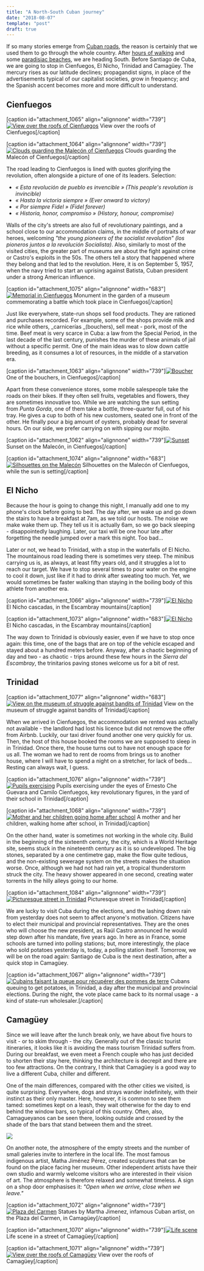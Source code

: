 ```yaml
---
title: "A North-South Cuban journey"
date: "2018-08-07"
template: "post"
draft: true
---
```


If so many stories emerge from [Cuban roads](https://anothervyou.world/en/from-cuban-roads/), the reason is certainly that we used them to go through the whole country. After [hours of walking](https://anothervyou.world/en/in-the-vinales-valley/) and some [paradisiac beaches](https://anothervyou.world/en/womens-day-in-the-bay-of-pigs/), we are heading South. Before Santiago de Cuba, we are going to stop in Cienfuegos, El Nicho, Trinidad and Camagüey. The mercury rises as our latitude declines; propagandist signs, in place of the advertisements typical of our capitalist societies, grow in frequency; and the Spanish accent becomes more and more difficult to understand.

## Cienfuegos

\[caption id="attachment\_1065" align="alignnone" width="739"\][![View over the roofs of Cienfuegos](https://anothervyou.world/wp-content/uploads/2018/07/DSC_7685-1024x683.jpg)](https://anothervyou.world/wp-content/uploads/2018/07/DSC_7685.jpg) View over the roofs of Cienfuegos\[/caption\]

\[caption id="attachment\_1064" align="alignnone" width="739"\][![Clouds guarding the Malecón of Cienfuegos](https://anothervyou.world/wp-content/uploads/2018/07/DSC_7715-1024x683.jpg)](https://anothervyou.world/wp-content/uploads/2018/07/DSC_7715.jpg) Clouds guarding the Malecón of Cienfuegos\[/caption\]

The road leading to Cienfuegos is lined with quotes glorifying the revolution, often alongside a picture of one of its leaders. Selection:

- _« Esta revolución de pueblo es invencible » (This people's revolution is invincible)_
- _« Hasta la victoria siempre » (Ever onward to victory)_
- _« Por siempre Fidel » (Fidel forever)_
- _« Historia, honor, compromiso » (History, honour, compromise)_

Walls of the city's streets are also full of revolutionary paintings, and a school close to our accommodation claims, in the middle of portraits of war heroes, welcoming _"the young pioneers of the socialist revolution" (los pioneros juntos a la revolución Socialista)_. Also, similarly to most of the visited cities, the greater part of museums are about the fight against crime or Castro's exploits in the 50s. The others tell a story that happened where they belong and that led to the revolution. Here, it is on September 5, 1957, when the navy tried to start an uprising against Batista, Cuban president under a strong American influence.

\[caption id="attachment\_1075" align="alignnone" width="683"\][![Memorial in Cienfuegos](https://anothervyou.world/wp-content/uploads/2018/07/DSC_7668-683x1024.jpg)](https://anothervyou.world/wp-content/uploads/2018/07/DSC_7668.jpg) Monument in the garden of a museum commemorating a battle which took place in Cienfuegos\[/caption\]

Just like everywhere, state-run shops sell food products. They are rationed and purchases recorded. For example, some of the shops provide milk and rice while others, _carnicerías _(bouchers), sell meat - pork, most of the time. Beef meat is very scarce in Cuba: a law from the Special Period, in the last decade of the last century, punishes the murder of these animals of jail without a specific permit. One of the main ideas was to slow down cattle breeding, as it consumes a lot of resources, in the middle of a starvation era.

\[caption id="attachment\_1063" align="alignnone" width="739"\][![Boucher](https://anothervyou.world/wp-content/uploads/2018/07/DSC_7639-1024x683.jpg)](https://anothervyou.world/wp-content/uploads/2018/07/DSC_7639.jpg) One of the bouchers, in Cienfuegos\[/caption\]

Apart from these convenience stores, some mobile salespeople take the roads on their bikes. If they often sell fruits, vegetables and flowers, they are sometimes innovative too. While we are watching the sun setting from _Punta Gorda_, one of them take a bottle, three-quarter full, out of his tray. He gives a cup to both of his new customers, seated one in front of the other. He finally pour a big amount of oysters, probably dead for several hours. On our side, we prefer carrying on with sipping our mojito.

\[caption id="attachment\_1062" align="alignnone" width="739"\][![Sunset](https://anothervyou.world/wp-content/uploads/2018/07/DSC_7732-1024x683.jpg)](https://anothervyou.world/wp-content/uploads/2018/07/DSC_7732.jpg) Sunset on the Malecón, in Cienfuegos\[/caption\]

\[caption id="attachment\_1074" align="alignnone" width="683"\][![Silhouettes on the Malecón](https://anothervyou.world/wp-content/uploads/2018/07/DSC_7752-683x1024.jpg)](https://anothervyou.world/wp-content/uploads/2018/07/DSC_7752.jpg) Silhouettes on the Malecón of Cienfuegos, while the sun is setting\[/caption\]

## El Nicho

Because the hour is going to change this night, I manually add one to my phone's clock before going to bed. The day after, we wake up and go down the stairs to have a breakfast at 7am, as we told our hosts. The noise we make wake them up. They tell us it is actually 6am, so we go back sleeping - disappointedly laughing. Later, our taxi will be one hour late after forgetting the needle jumped over a mark this night. Too bad...

Later or not, we head to Trinidad, with a stop in the waterfalls of El Nicho. The mountainous road leading there is sometimes very steep. The minibus carrying us is, as always, at least fifty years old, and it struggles a lot to reach our target. We have to stop several times to pour water on the engine to cool it down, just like if it had to drink after sweating too much. Yet, we would sometimes be faster walking than staying in the boiling body of this athlete from another era.

\[caption id="attachment\_1066" align="alignnone" width="739"\][![El Nicho](https://anothervyou.world/wp-content/uploads/2018/07/DSC_7792-1024x683.jpg)](https://anothervyou.world/wp-content/uploads/2018/07/DSC_7792.jpg) El Nicho cascadas, in the Escambray mountains\[/caption\]

\[caption id="attachment\_1073" align="alignnone" width="683"\][![El Nicho](https://anothervyou.world/wp-content/uploads/2018/07/DSC_7783-683x1024.jpg)](https://anothervyou.world/wp-content/uploads/2018/07/DSC_7783.jpg) El Nicho cascadas, in the Escambray mountains\[/caption\]

The way down to Trinidad is obviously easier, even if we have to stop once again: this time, one of the bags that are on top of the vehicle escaped and stayed about a hundred meters before. Anyway, after a chaotic beginning of day and two - as chaotic - trips around these few hours in the _Sierra del Escambray_, the trinitarios paving stones welcome us for a bit of rest.

## Trinidad

\[caption id="attachment\_1077" align="alignnone" width="683"\][![View on the museum of struggle against bandits of Trinidad](https://anothervyou.world/wp-content/uploads/2018/07/DSC_8021-683x1024.jpg)](https://anothervyou.world/wp-content/uploads/2018/07/DSC_8021.jpg) View on the museum of struggle against bandits of Trinidad\[/caption\]

When we arrived in Cienfuegos, the accommodation we rented was actually not available - the landlord had lost his licence but did not remove the offer from Airbnb. Luckily, our taxi driver found another one very quickly for us. Then, the host of this house booked the rooms we are supposed to sleep in in Trinidad. Once there, the house turns out to have not enough space for us all. The woman we had to rent de rooms from brings us to another house, where I will have to spend a night on a stretcher, for lack of beds... Resting can always wait, I guess.

\[caption id="attachment\_1076" align="alignnone" width="739"\][![Pupils exercising](https://anothervyou.world/wp-content/uploads/2018/07/DSC_8004-1024x683.jpg)](https://anothervyou.world/wp-content/uploads/2018/07/DSC_8004.jpg) Pupils exercising under the eyes of Ernesto Che Guevara and Camilo Cienfuegos, key revolutionary figures, in the yard of their school in Trinidad\[/caption\]

\[caption id="attachment\_1068" align="alignnone" width="739"\][![Mother and her children going home after school](https://anothervyou.world/wp-content/uploads/2018/07/DSC_7940-1024x683.jpg)](https://anothervyou.world/wp-content/uploads/2018/07/DSC_7940.jpg) A mother and her children, walking home after school, in Trinidad\[/caption\]

On the other hand, water is sometimes not working in the whole city. Build in the beginning of the sixteenth century, the city, which is a World Heritage site, seems stuck in the nineteenth century as it is so undeveloped. The big stones, separated by a one centimetre gap, make the flow quite tedious, and the non-existing sewerage system on the streets makes the situation worse. Once, although we had not had rain yet, a tropical thunderstorm struck the city. The heavy shower appeared in one second, creating water torrents in the hilly alleys going to our home.

\[caption id="attachment\_1084" align="alignnone" width="739"\][![Picturesque street in Trinidad](https://anothervyou.world/wp-content/uploads/2018/07/DSC_7953-1024x699.jpg)](https://anothervyou.world/wp-content/uploads/2018/07/DSC_7953.jpg) Picturesque street in Trinidad\[/caption\]

We are lucky to visit Cuba during the elections, and the lashing down rain from yesterday does not seem to affect anyone's motivation. Citizens have to elect their municipal and provincial representatives. They are the ones who will choose the new president, as Raúl Castro announced he would step down after his mandate, five years ago. In here as in France, some schools are turned into polling stations; but, more interestingly, the place who sold potatoes yesterday is, today, a polling station itself. Tomorrow, we will be on the road again: Santiago de Cuba is the next destination, after a quick stop in Camagüey.

\[caption id="attachment\_1067" align="alignnone" width="739"\][![Cubains faisant la queue pour récupérer des pommes de terre](https://anothervyou.world/wp-content/uploads/2018/07/DSC_7881-1024x683.jpg)](https://anothervyou.world/wp-content/uploads/2018/07/DSC_7881.jpg) Cubans queuing to get potatoes, in Trinidad, a day after the municipal and provincial elections. During the night, the vote place came back to its normal usage - a kind of state-run wholesaler.\[/caption\]

## Camagüey

Since we will leave after the lunch break only, we have about five hours to visit - or to skim through - the city. Generally out of the classic tourist itineraries, it looks like it is avoiding the mass tourism Trinidad suffers from. During our breakfast, we even meet a French couple who has just decided to shorten their stay here, thinking the architecture is decrepit and there are too few attractions. On the contrary, I think that Camagüey is a good way to live a different Cuba, chiller and different.

One of the main differences, compared with the other cities we visited, is quite surprising. Everywhere, dogs and strays wander indefinitely, with their instinct as their only master. Here, however, it is common to see them tamed: sometimes kept on a leash, they wait otherwise for the day to end behind the window bars, so typical of this country. Often, also, Camagueyanos can be seen there, looking outside and crossed by the shade of the bars that stand between them and the street.

[![](https://anothervyou.world/wp-content/uploads/2018/07/DSC_8086.jpg)](https://anothervyou.world/wp-content/uploads/2018/07/DSC_8086.jpg)

On another note, the atmosphere of the empty streets and the number of small galeries invite to interfere in the local life. The most famous indigenous artist, Matha Jiménez Pérez, created sculptures that can be found on the place facing her museum. Other independent artists have their own studio and warmly welcome visitors who are interested in their vision of art. The atmosphere is therefore relaxed and somewhat timeless. A sign on a shop door emphasises it: _"Open when we arrive, close when we leave."_

\[caption id="attachment\_1072" align="alignnone" width="739"\][![Plaza del Carmen](https://anothervyou.world/wp-content/uploads/2018/07/DSC_8055-1024x683.jpg)](https://anothervyou.world/wp-content/uploads/2018/07/DSC_8055.jpg) Statues by Martha Jimenez, infamous Cuban artist, on the Plaza del Carmen, in Camagüey\[/caption\]

\[caption id="attachment\_1070" align="alignnone" width="739"\][![Life scene](https://anothervyou.world/wp-content/uploads/2018/07/DSC_8095-1024x683.jpg)](https://anothervyou.world/wp-content/uploads/2018/07/DSC_8095.jpg) Life scene in a street of Camagüey\[/caption\]

\[caption id="attachment\_1071" align="alignnone" width="739"\][![View over the roofs of Camagüey](https://anothervyou.world/wp-content/uploads/2018/07/DSC_8127-1024x683.jpg)](https://anothervyou.world/wp-content/uploads/2018/07/DSC_8127.jpg) View over the roofs of Camagüey\[/caption\]
